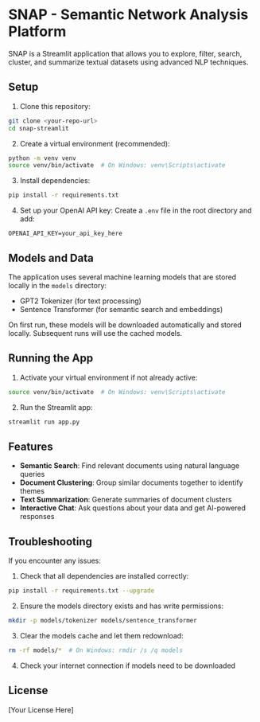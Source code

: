 # SNAP - Semantic Network Analysis Platform

SNAP is a Streamlit application that allows you to explore, filter, search, cluster, and summarize textual datasets using advanced NLP techniques.

## Setup

1. Clone this repository:
```bash
git clone <your-repo-url>
cd snap-streamlit
```

2. Create a virtual environment (recommended):
```bash
python -m venv venv
source venv/bin/activate  # On Windows: venv\Scripts\activate
```

3. Install dependencies:
```bash
pip install -r requirements.txt
```

4. Set up your OpenAI API key:
Create a `.env` file in the root directory and add:
```
OPENAI_API_KEY=your_api_key_here
```

## Models and Data

The application uses several machine learning models that are stored locally in the `models` directory:
- GPT2 Tokenizer (for text processing)
- Sentence Transformer (for semantic search and embeddings)

On first run, these models will be downloaded automatically and stored locally. Subsequent runs will use the cached models.

## Running the App

1. Activate your virtual environment if not already active:
```bash
source venv/bin/activate  # On Windows: venv\Scripts\activate
```

2. Run the Streamlit app:
```bash
streamlit run app.py
```

## Features

- **Semantic Search**: Find relevant documents using natural language queries
- **Document Clustering**: Group similar documents together to identify themes
- **Text Summarization**: Generate summaries of document clusters
- **Interactive Chat**: Ask questions about your data and get AI-powered responses

## Troubleshooting

If you encounter any issues:

1. Check that all dependencies are installed correctly:
```bash
pip install -r requirements.txt --upgrade
```

2. Ensure the models directory exists and has write permissions:
```bash
mkdir -p models/tokenizer models/sentence_transformer
```

3. Clear the models cache and let them redownload:
```bash
rm -rf models/*  # On Windows: rmdir /s /q models
```

4. Check your internet connection if models need to be downloaded

## License

[Your License Here] 